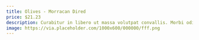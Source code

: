 ```yaml
---
title: Olives - Morracan Dired
price: $21.23
description: Curabitur in libero ut massa volutpat convallis. Morbi odio odio, elementum eu, interdum eu, tincidunt in, leo. Maecenas pulvinar lobortis est.
image: https://via.placeholder.com/1000x600/000000/fff.png
---
```

